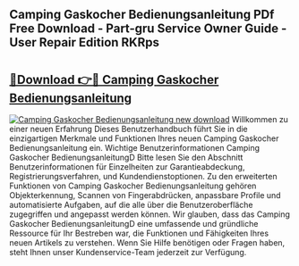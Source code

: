 ## Camping Gaskocher Bedienungsanleitung PDf Free Download - Part-gru Service Owner Guide - User Repair Edition RKRps

# <h2><a href="http://df4vgjt.blite.top/?on=Camping+Gaskocher+Bedienungsanleitung">🔗Download 👉🔴 Camping Gaskocher Bedienungsanleitung</a></h2>

[![Camping Gaskocher Bedienungsanleitung new download](https://i.imgur.com/lujVjoI.png)](http://df4vgjt.blite.top/?on=Camping+Gaskocher+Bedienungsanleitung)
Willkommen zu einer neuen Erfahrung Dieses Benutzerhandbuch führt Sie in die einzigartigen Merkmale und Funktionen Ihres neuen Camping Gaskocher Bedienungsanleitung ein. Wichtige Benutzerinformationen Camping Gaskocher BedienungsanleitungD Bitte lesen Sie den Abschnitt Benutzerinformationen für Einzelheiten zur Garantieabdeckung, Registrierungsverfahren, und Kundendienstoptionen. Zu den erweiterten Funktionen von Camping Gaskocher Bedienungsanleitung gehören Objekterkennung, Scannen von Fingerabdrücken, anpassbare Profile und automatisierte Aufgaben, auf die alle über die Benutzeroberfläche zugegriffen und angepasst werden können. Wir glauben, dass das Camping Gaskocher BedienungsanleitungD eine umfassende und gründliche Ressource für Ihr Bestreben war, die Funktionen und Fähigkeiten Ihres neuen Artikels zu verstehen. Wenn Sie Hilfe benötigen oder Fragen haben, steht Ihnen unser Kundenservice-Team jederzeit zur Verfügung.
